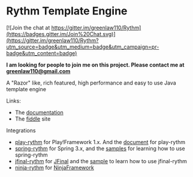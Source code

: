 Rythm Template Engine
======================

[![Join the chat at https://gitter.im/greenlaw110/Rythm](https://badges.gitter.im/Join%20Chat.svg)](https://gitter.im/greenlaw110/Rythm?utm_source=badge&utm_medium=badge&utm_campaign=pr-badge&utm_content=badge)

**I am looking for people to join me on this project. Please contact me at greenlaw110@gmail.com**

A "Razor" like, rich featured, high performance and easy to use Java template engine

Links:

* The [documentation](http://rythmengine.org/doc/index)
* The [fiddle](http://fiddle.rythmengine.org/) site

Integrations

* [play-rythm](https://github.com/greenlaw110/play-rythm) for Play!Framework 1.x. And the [document](http://www.playframework.com/modules/rythm-1.0.0-20121210/home) for play-rythm
* [spring-rythm](https://github.com/greenlaw110/spring-rythm) for Spring 3.x, and the [samples](https://github.com/greenlaw110/spring-rythm-samples) for learning how to use spring-rythm
* [jfinal-rythm](https://github.com/greenlaw110/jfinal-rythm) for [JFinal](http://www.jfinal.com/) and the [sample](https://github.com/greenlaw110/jfinal-bbs) to learn how to use jfinal-rythm
* [ninja-rythm](https://github.com/ninjaframework/ninja-rythm) for [NinjaFramework](http://www.ninjaframework.org/)
